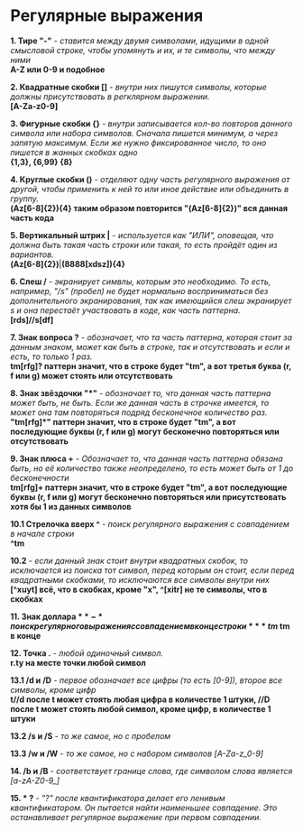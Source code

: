 # Регулярные выражения

**1. Тире "-"** - *ставится между двумя символами, идущими в одной смысловой строке, чтобы упомянуть и их, и те символы, что между ними*  
**A-Z или 0-9 и подобное**

**2. Квадратные скобки []** - *внутри них пишутся символы, которые должны присутствовать в регклярном выражении.*  
**[A-Za-z0-9]**

**3. Фигурные скобки {}** - *внутри записывается кол-во повторов данного символа или набора символов. Сначала пишется минимум, а через запятую максимум. Если же нужно фиксированное число, то оно пишется в жанных скобках одно*  
**{1,3}, {6,99} {8}**

**4. Круглые скобки ()** - *отделяют одну часть регулярного выражения от другой, чтобы применить к ней то или иное действие или объединить в группу.*  
**(Az[6-8]{2}){4} таким образом повторится "(Az[6-8]{2})" вся данная часть кода**

**5. Вертикальный штрих |** - *используется как "ИЛИ", оповещая, что должна быть такая часть строки или такая, то есть пройдёт один из вариантов.*  
**(Az[6-8]{2})**|**(8888[xdsz]){4}**

**6. Слеш /** - *экранирует симвлы, которым это необходимо. То есть, например, "/s" (пробел) не будет нормально восприниматься без дополнительного экранирования, так как имеющийся слеш экранирует s и она перестаёт участвовать в коде, как часть паттерна.*  
**[rds]//s[df]**

**7. Знак вопроса ?** - *обозначает, что та часть паттерна, которая стоит за данным знаком, может как быть в строке, так и отсутствовать и если и есть, то только 1 раз.*  
**tm[rfg]? паттерн значит, что в строке будет "tm", а вот третья буква (r, f или g) может стоять или отсутствовать**

**8. Знак звёздочки "*"** - *обозначает то, что данная часть паттерна может быть, не быть. Если же данная часть в строчке имеется, то может она там повторяться подряд бесконечное количество раз.*  
**"tm[rfg]*" паттерн значит, что в строке будет "tm", а вот последующие буквы (r, f или g) могут бесконечно повторяться или отсутствовать**

**9. Знак плюса +** - *Обозначает то, что данная часть паттерна обязана быть, но её количество также неопределено, то есть может быть от 1 до бесконечности*  
**tm[rfg]+ паттерн значит, что в строке будет "tm", а вот последующие буквы (r, f или g) могут бесконечно повторяться или присутствовать хотя бы 1 из данных символов**

**10.1 Стрелочка вверх ^** - *поиск регулярного выражения с совпадением в начале строки*  
**^tm**  
  
**10.2** - *если данный знак стоит внутри квадратных скобок, то исключается из поиска тот символ, перед которым он стоит, если перед квадратными скобками, то исключаются все символы внутри них*  
**[^xuyt] всё, что в скобках, кроме "x", ^[xitr] не те символы, что в скобках**

**11. Знак доллара $** - *поиск регулярного выражения с совпадением в конце строки*  
**tm$ tm в конце**

**12. Точка .** - *любой одиночный символ.*  
**r.ty на месте точки любой символ**

**13.1 /d и /D** - *первое обозначает все цифры (то есть [0-9]), второе все символы, кроме цифр*  
**t//d после t может стоять любая цифра в количестве 1 штуки, //D после t может стоять любой символ, кроме цифр, в количестве 1 штуки**  
  
**13.2 /s и /S** - *то же самое, но с пробелом*  
  
**13.3 /w и /W** - *то же самое, но с набором символов [A-Za-z_0-9]*  

**14. /b и /B** - *соответствует границе слова, где символом слова является [a-zA-Z0-9_]*

**15. * ?** - *"?" после квантификатора делает его ленивым квантификатором. Он пытается найти наименьшее совпадение. Это останавливает регулярное выражение при первом совпадении.*
